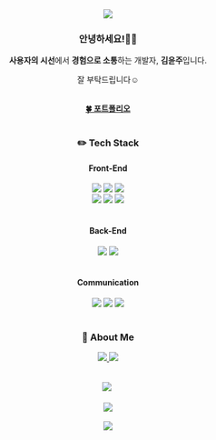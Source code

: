 <!--
**gimewn/gimewn** is a ✨ _special_ ✨ repository because its `README.md` (this file) appears on your GitHub profile.

Here are some ideas to get you started:

- 🔭 I’m currently working on ...
- 🌱 I’m currently learning ...
- 👯 I’m looking to collaborate on ...
- 🤔 I’m looking for help with ...
- 💬 Ask me about ...
- 📫 How to reach me: ...
- 😄 Pronouns: ...
- ⚡ Fun fact: ...
-->
<div align="center">
<img src="https://capsule-render.vercel.app/api?type=waving&color=20:b0c4de,100:FFC4AB&height=300&text=Welcome%20To%20Yoon's%20Github&animation=fadeIn&fontColor=ffffff&fontAlignY=40&fontSize=40" />
<h3>안녕하세요!🙌🏻</h3>
	<p> <b>사용자의 시선</b>에서 <b>경험으로 소통</b>하는 개발자, <b>김윤주</b>입니다. </p>
	<p>잘 부탁드립니다☺️</p>
	<br />
	<a href="https://www.notion.so/Kim-Yoonju-2359200a5fc24dfebab471077be53c15"><b>🍀 포트폴리오 </b></a>
	<br />
	<br />
	<div align="center">
<h3>✏️ Tech Stack</h3>
<h4>Front-End</h4>
<div>
<img src="https://img.shields.io/badge/HTML5-E34F26?style=for-the-badge&logo=HTML5&logoColor=white"/>
<img src="https://img.shields.io/badge/CSS3-1572B6?style=for-the-badge&logo=CSS3&logoColor=white"/>
<img src="https://img.shields.io/badge/JavaScript-F7DF1E?style=for-the-badge&logo=JavaScript&logoColor=white"/>
</div>
<div>
<img src="https://img.shields.io/badge/React.js-61DAFB?style=for-the-badge&logo=React&logoColor=white"/>
<img src="https://img.shields.io/badge/Next.js-000000?style=for-the-badge&logo=Next.js&logoColor=white"/>
<img src="https://img.shields.io/badge/styled components-DB7093?style=for-the-badge&logo=styled-components&logoColor=white"/>
</div>
<br />
<h4>Back-End</h4>
<div>
<img src="https://img.shields.io/badge/Python-3776AB?style=for-the-badge&logo=python&logoColor=white"/>
<img src="https://img.shields.io/badge/Django-092E20?style=for-the-badge&logo=Django&logoColor=white"/>
</div>
<br />
<h4>Communication</h4>
<div>
<img src="https://img.shields.io/badge/Jira-0052CC?style=for-the-badge&logo=jira&logoColor=white"/>
<img src="https://img.shields.io/badge/Figma-F24E1E?style=for-the-badge&logo=figma&logoColor=white"/>
<img src="https://img.shields.io/badge/Notion-000000?style=for-the-badge&logo=notion&logoColor=white"/>
</div>
	<br />
	<h3>📌 About Me </h3>
	<a href="https://studyoon.tistory.com" target="_blank">
		<img src="https://img.shields.io/badge/TECH Blog-b0c4de?style=for-the-badge&logo=Tistory&logoColor=white"/>
	</a>
	<a href="https://mail.google.com/mail/?view=cm&amp;fs=1&amp;to=gimewn97@gmail.com" target="_blank">
	<img src="https://img.shields.io/badge/Gmail-FFC4AB?style=for-the-badge&logo=Gmail&logoColor=white"/>
	</a>
		</div>
	<br />
	<br />
	<div>
		<img src="http://mazassumnida.wtf/api/v2/generate_badge?boj=gimewn" />&nbsp
<!-- 		<img src="http://mazandi.herokuapp.com/api?handle=gimewn&theme=warm"/> -->
	</div>
	<br />
	<img src="https://github-readme-stats.vercel.app/api?username=gimewn&show_icons=true&theme=gruvbox" />
	<br />
	<br />
<img src="https://capsule-render.vercel.app/api?type=waving&color=20:b0c4de,100:FFC4AB&height=200&reversal=true&section=footer" />

</div>
